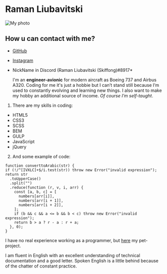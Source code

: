 # Raman Liubavitski

  ![My photo](https://i.postimg.cc/T3Sc0JpN/photo-2020-11-02-11-36-18.jpg)

## How u can contact with me?
  * [GitHub](https://github.com/Skiffong)
  * [Instagram](https://www.instagram.com/skiffon629)
  * NickName in Discord (Raman Liubavitski (Skiffong)#8917*

    I'm an **engineer-avionic** for modern aircraft as Boeing 737 and Airbus A320. 
Coding for me it's just a hobbie but I can’t stand still because I’m used to constantly evolving and learning new things.
I also want to make my hobby an additional source of income. 
*Of course I’m self-taught*.
1. There are my skills in coding: 
  * HTML5
  * CSS3
  * SCSS
  * BEM
  * GULP
  * JavaScript
  * jQuery

2. And some example of code: 
  ```
  function converttoArabic(str) {
  if (!/^[IVXLC]+$/i.test(str)) throw new Error("invalid expression");
  return str
    .toUpperCase()
    .split("")
    .reduce(function (r, v, i, arr) {
      const [a, b, c] = [
        numbers[arr[i]],
        numbers[arr[i + 1]],
        numbers[arr[i + 2]],
      ];
      if (b && c && a <= b && b < c) throw new Error("invalid expression");
      return b > a ? r - a : r + a;
    }, 0);
  }
  ```

I have no real experience working as a programmer, but [here](https://skiffong.github.io/Desire/) my pet-project.

I am fluent in English with an excellent understanding of technical documentation and a good letter. Spoken English is a little behind because of the chatter of constant practice. 